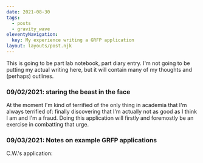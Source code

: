 ```yaml
---
date: 2021-08-30
tags:
  - posts
  - gravity_wave
eleventyNavigation:
  key: My experience writing a GRFP application
layout: layouts/post.njk
---
```


This is going to be part lab notebook, part diary entry. I'm not going to be putting my actual writing here,
but it will contain many of my thoughts and (perhaps) outlines.

### 09/02/2021: staring the beast in the face
At the moment I'm kind of terrified of the only thing in academia that I'm always terrified of:
finally discovering that I'm actually not as good as I think I am and I'm a fraud.
Doing this application will firstly and foremostly be an exercise in combatting that urge.

### 09/03/2021: Notes on example GRFP applications
C.W.'s application:

